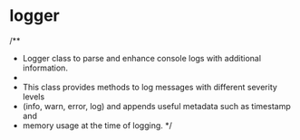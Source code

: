 # logger
/**
 * Logger class to parse and enhance console logs with additional information.
 * 
 * This class provides methods to log messages with different severity levels
 * (info, warn, error, log) and appends useful metadata such as timestamp and
 * memory usage at the time of logging.
 */
